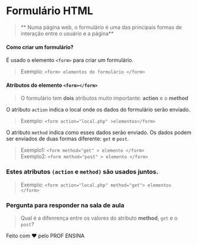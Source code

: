 # Formulário HTML

>  ** Numa página web, o formulário é uma das principais formas de interação entre o usuário e a página**

#### Como criar um formulário?

 É usado o elemento ``<form>`` para criar um formulário.
>Exemplo: ``<form> elementos do formulário </form>``

#### Atributos do elemento ``<form></form>``

> O formulário tem **dois** atributos muito importante: **action** e o **method**

O atributo ``action`` indica o local onde os dados do formulário serão enviado.
>Exemplo: ``<form action="local.php" >elementos</form>``

O atributo ``method`` indica como esses dados serão enviado. Os dados podem ser enviados de duas formas diferente: ``get`` e ``post``.
> Exemplo1: ``<form method="get" > elemento </form>``<br>
> Exemplo2: ``<form method="post" > elemento </form>``

### Estes atributos ``(action`` e ``method)`` são usados juntos.

>Exemplo: ``<form action="local.php" method="get"> elementos </form>``

### Pergunta para responder na sala de aula
> Qual é a difenrença entre os valores do atributo **method**, ``get`` e o ``post``?

Feito com ❤️ pelo PROF ENSINA